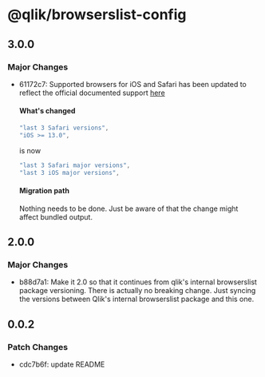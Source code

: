 # @qlik/browserslist-config

## 3.0.0

### Major Changes

- 61172c7: Supported browsers for iOS and Safari has been updated to reflect the official documented support [here](https://help.qlik.com/en-US/sense-admin/February2024/Subsystems/DeployAdministerQSE/Content/Sense_DeployAdminister/Common/supported-browsers.htm)

  #### What's changed

  ```js
  "last 3 Safari versions",
  "iOS >= 13.0",
  ```

  is now

  ```js
  "last 3 Safari major versions",
  "last 3 iOS major versions",
  ```

  #### Migration path

  Nothing needs to be done. Just be aware of that the change might affect bundled output.

## 2.0.0

### Major Changes

- b88d7a1: Make it 2.0 so that it continues from qlik's internal browserslist package versioning. There is actually no breaking change. Just syncing the versions between Qlik's internal browserslist package and this one.

## 0.0.2

### Patch Changes

- cdc7b6f: update README
